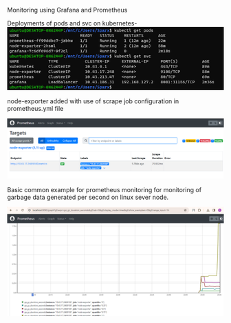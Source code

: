 Monitoring using Grafana and Prometheus

Deployments of pods and svc on kubernetes-
![pod deployments](https://github.com/smitwaman/prom-graf-node-expo/blob/main/images/1..png)

node-exporter added with use of scrape job configuration in prometheus.yml file

![pod deployments](https://github.com/smitwaman/prom-graf-node-expo/blob/main/images/3..png)


Basic common example for prometheus monitoring for monitoring of garbage data generated per second on linux sever node.

![gb dta monitoring](https://github.com/smitwaman/prom-graf-node-expo/blob/main/images/2.png)
